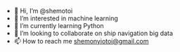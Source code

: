 - 👋 Hi, I’m @shemotoi
- 👀 I’m interested in machine learning
- 🌱 I’m currently learning Python
- 💞️ I’m looking to collaborate on ship navigation big data 
- 📫 How to reach me shemonyiotoi@gmail.com

<!---
shemotoi/shemotoi is a ✨ special ✨ repository because its `README.md` (this file) appears on your GitHub profile.
You can click the Preview link to take a look at your changes.
--->
